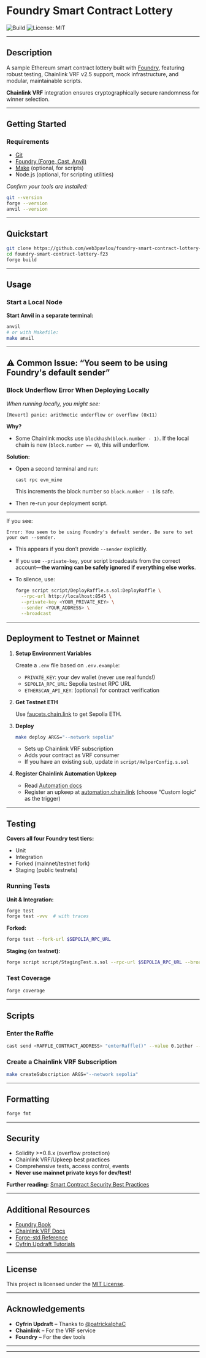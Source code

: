 # Foundry Smart Contract Lottery

![Build](https://github.com/web3pavlou/foundry-smart-contract-lottery-f23/actions/workflows/ci.yml/badge.svg?branch=main)
![License: MIT](https://img.shields.io/badge/License-MIT-yellow.svg)

---


## Description

A sample Ethereum smart contract lottery built with [Foundry](https://getfoundry.sh/), featuring robust testing, Chainlink VRF v2.5 support, mock infrastructure, and modular, maintainable scripts.  

**Chainlink VRF** integration ensures cryptographically secure randomness for winner selection.

---

## Getting Started

### Requirements

- [Git](https://git-scm.com/)
- [Foundry (Forge, Cast, Anvil)](https://getfoundry.sh/)
- [Make](https://www.gnu.org/software/make/) (optional, for scripts)
- Node.js (optional, for scripting utilities)

_Confirm your tools are installed:_
```bash
git --version
forge --version
anvil --version
````

---

## Quickstart

```bash
git clone https://github.com/web3pavlou/foundry-smart-contract-lottery-f23
cd foundry-smart-contract-lottery-f23
forge build
```

---

## Usage

### Start a Local Node

**Start Anvil in a separate terminal:**

```bash
anvil
# or with Makefile:
make anvil
```

---

## ⚠️ Common Issue: “You seem to be using Foundry's default sender”

### Block Underflow Error When Deploying Locally

*When running locally, you might see:*

```
[Revert] panic: arithmetic underflow or overflow (0x11)
```

**Why?**

* Some Chainlink mocks use `blockhash(block.number - 1)`. If the local chain is new (`block.number == 0`), this will underflow.

**Solution:**

* Open a second terminal and run:

  ```bash
  cast rpc evm_mine
  ```

  This increments the block number so `block.number - 1` is safe.
* Then re-run your deployment script.

---




If you see:

```
Error: You seem to be using Foundry's default sender. Be sure to set your own --sender.
```

* This appears if you don’t provide `--sender` explicitly.
* If you use `--private-key`, your script broadcasts from the correct account—**the warning can be safely ignored if everything else works**.
* To silence, use:

  ```bash
  forge script script/DeployRaffle.s.sol:DeployRaffle \
    --rpc-url http://localhost:8545 \
    --private-key <YOUR_PRIVATE_KEY> \
    --sender <YOUR_ADDRESS> \
    --broadcast
  ```

---

## Deployment to Testnet or Mainnet

1. **Setup Environment Variables**

   Create a `.env` file based on `.env.example`:

   * `PRIVATE_KEY`: your dev wallet (never use real funds!)
   * `SEPOLIA_RPC_URL`: Sepolia testnet RPC URL
   * `ETHERSCAN_API_KEY`: (optional) for contract verification

2. **Get Testnet ETH**

   Use [faucets.chain.link](https://faucets.chain.link/) to get Sepolia ETH.

3. **Deploy**

   ```bash
   make deploy ARGS="--network sepolia"
   ```

   * Sets up Chainlink VRF subscription
   * Adds your contract as VRF consumer
   * If you have an existing sub, update in `script/HelperConfig.s.sol`

4. **Register Chainlink Automation Upkeep**

   * Read [Automation docs](https://docs.chain.link/chainlink-automation/introduction/)
   * Register an upkeep at [automation.chain.link](https://automation.chain.link/)
     (choose “Custom logic” as the trigger)

---

## Testing

**Covers all four Foundry test tiers:**

* Unit
* Integration
* Forked (mainnet/testnet fork)
* Staging (public testnets)

### Running Tests

**Unit & Integration:**

```bash
forge test
forge test -vvv  # with traces
```

**Forked:**

```bash
forge test --fork-url $SEPOLIA_RPC_URL
```

**Staging (on testnet):**

```bash
forge script script/StagingTest.s.sol --rpc-url $SEPOLIA_RPC_URL --broadcast
```

### Test Coverage

```bash
forge coverage
```

---

## Scripts

### Enter the Raffle

```bash
cast send <RAFFLE_CONTRACT_ADDRESS> "enterRaffle()" --value 0.1ether --private-key <PRIVATE_KEY> --rpc-url $SEPOLIA_RPC_URL
```

### Create a Chainlink VRF Subscription

```bash
make createSubscription ARGS="--network sepolia"
```

---

## Formatting

```bash
forge fmt
```

---

## Security

* Solidity >=0.8.x (overflow protection)
* Chainlink VRF/Upkeep best practices
* Comprehensive tests, access control, events
* **Never use mainnet private keys for dev/test!**

**Further reading:** [Smart Contract Security Best Practices](https://consensys.github.io/smart-contract-best-practices/)

---

## Additional Resources

* [Foundry Book](https://book.getfoundry.sh/)
* [Chainlink VRF Docs](https://docs.chain.link/vrf/v2-5/)
* [Forge-std Reference](https://github.com/foundry-rs/forge-std)
* [Cyfrin Updraft Tutorials](https://github.com/Cyfrin/foundry-full-course-cu)

---

## License

This project is licensed under the [MIT License](LICENSE).

---

## Acknowledgements

* **Cyfrin Updraft** – Thanks to [@patrickalphaC](https://github.com/patrickalphaC)
* **Chainlink** – For the VRF service
* **Foundry** – For the dev tools

---
---

